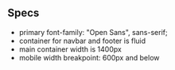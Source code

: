 ## Specs

- primary font-family: "Open Sans", sans-serif;
- container for navbar and footer is fluid
- main container width is 1400px
- mobile width breakpoint: 600px and below
